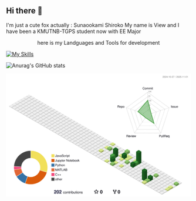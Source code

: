 ## Hi there 👋
I'm just a cute fox actually : Sunaookami Shiroko
My name is View and I have been a KMUTNB-TGPS student now with EE Major 

   <div align="center">
   here is my Landguages and Tools for development 
   </div>

[![My Skills](https://skillicons.dev/icons?i=js,html,css,wasm)](https://skillicons.dev)


![Anurag's GitHub stats](https://github-readme-stats.vercel.app/api?username=Viewzaza)


![](./profile-3d-contrib/profile-green-animate.svg)


